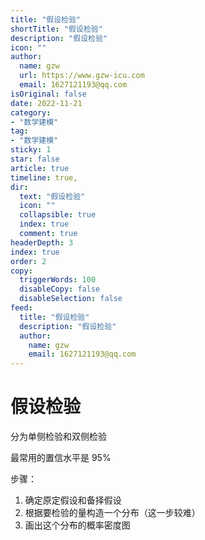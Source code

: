```yaml
---
title: "假设检验"
shortTitle: "假设检验"
description: "假设检验"
icon: ""
author: 
  name: gzw
  url: https://www.gzw-icu.com
  email: 1627121193@qq.com
isOriginal: false
date: 2022-11-21
category: 
- "数学建模"
tag:
- "数学建模"
sticky: 1
star: false
article: true
timeline: true,
dir:
  text: "假设检验"
  icon: ""
  collapsible: true
  index: true
  comment: true
headerDepth: 3
index: true
order: 2
copy:
  triggerWords: 100
  disableCopy: false
  disableSelection: false
feed:
  title: "假设检验"
  description: "假设检验"
  author:
    name: gzw
    email: 1627121193@qq.com
---
```




# 假设检验

分为单侧检验和双侧检验

最常用的置信水平是 95%

步骤：

1. 确定原定假设和备择假设
2. 根据要检验的量构造一个分布（这一步较难）
3. 画出这个分布的概率密度图

